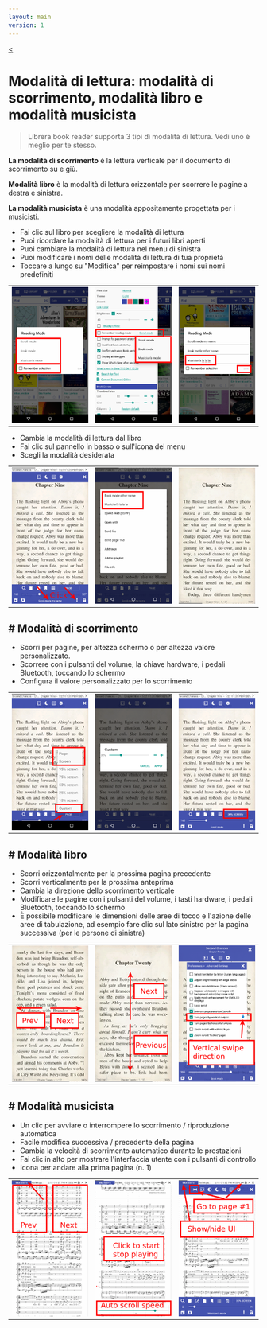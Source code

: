 ```yaml
---
layout: main
version: 1
---
```

[<](/wiki/faq)

# Modalità di lettura: modalità di scorrimento, modalità libro e modalità musicista

> Librera book reader supporta 3 tipi di modalità di lettura. Vedi uno è meglio per te stesso.

**La modalità di scorrimento** è la lettura verticale per il documento di scorrimento su e giù.

**Modalità libro** è la modalità di lettura orizzontale per scorrere le pagine a destra e sinistra.

**La modalità musicista** è una modalità appositamente progettata per i musicisti.

* Fai clic sul libro per scegliere la modalità di lettura
* Puoi ricordare la modalità di lettura per i futuri libri aperti
* Puoi cambiare la modalità di lettura nel menu di sinistra
* Puoi modificare i nomi delle modalità di lettura di tua proprietà
* Toccare a lungo su &quot;Modifica&quot; per reimpostare i nomi sui nomi predefiniti

||||
|-|-|-|
|![](1.png)|![](2.png)|![](3.png)|

* Cambia la modalità di lettura dal libro
* Fai clic sul pannello in basso o sull'icona del menu
* Scegli la modalità desiderata

||||
|-|-|-|
|![](4.png)|![](5.png)|![](6.png)|

## # Modalità di scorrimento

* Scorri per pagine, per altezza schermo o per altezza valore personalizzato.
* Scorrere con i pulsanti del volume, la chiave hardware, i pedali Bluetooth, toccando lo schermo
* Configura il valore personalizzato per lo scorrimento

||||
|-|-|-|
|![](7.png)|![](8.png)|![](9.png)|


## # Modalità libro
* Scorri orizzontalmente per la prossima pagina precedente
* Scorri verticalmente per la prossima anteprima
* Cambia la direzione dello scorrimento verticale
* Modificare le pagine con i pulsanti del volume, i tasti hardware, i pedali Bluetooth, toccando lo schermo
* È possibile modificare le dimensioni delle aree di tocco e l'azione delle aree di tabulazione, ad esempio fare clic sul lato sinistro per la pagina successiva (per le persone di sinistra)

||||
|-|-|-|
|![](10.png)|![](11.png)|![](12.png)|

## # Modalità musicista
* Un clic per avviare o interrompere lo scorrimento / riproduzione automatica
* Facile modifica successiva / precedente della pagina
* Cambia la velocità di scorrimento automatico durante le prestazioni
* Fai clic in alto per mostrare l'interfaccia utente con i pulsanti di controllo
* Icona per andare alla prima pagina (n. 1)

||||
|-|-|-|
|![](13.png)|![](14.png)|![](15.png)|

